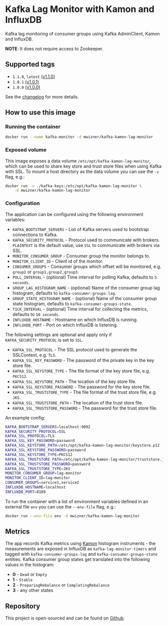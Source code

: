 # Kafka Lag Monitor with Kamon and InfluxDB
Kafka lag monitoring of consumer groups using Kafka AdminClient, Kamon and InfluxDB.

**NOTE**: It does not require access to Zookeeper.

## Supported tags
- `1.1.0`, `latest` [(v1.1.0)](https://github.com/mwz/kafka-kamon-lag-monitor/releases/tag/v1.1.0)
- `1.0.1` [(v1.0.1)](https://github.com/mwz/kafka-kamon-lag-monitor/releases/tag/v1.0.1)
- `1.0.0` [(v1.0.0)](https://github.com/mwz/kafka-kamon-lag-monitor/releases/tag/v1.0.0)

See the [changelog](https://github.com/mwz/kafka-kamon-lag-monitor#changelog) for more details.

## How to use this image

### Running the container
```sh
docker run --name kafka-monitor -d mwizner/kafka-kamon-lag-monitor
```

### Exposed volume
This image exposes a data volume `/etc/opt/kafka-kamon-lag-monitor`, which can be used to share key store and trust store files when using Kafka with SSL. To mount a host directory as the data volume you can use the `-v` flag, e.g.:
```sh
docker run -v ./kafka-keys:/etc/opt/kafka-kamon-lag-monitor \
    -d mwizner/kafka-kamon-lag-monitor
```

### Configuration
The application can be configured using the following environment variables:
- `KAFKA_BOOTSTRAP_SERVERS` - List of Kafka servers used to bootstrap connections to Kafka.
- `KAFKA_SECURITY_PROTOCOL` - Protocol used to communicate with brokers. `PLAINTEXT` is the default value, use `SSL` to communicate with brokers via SSL.
- `MONITOR_CONSUMER_GROUP` - Consumer group the monitor belongs to.
- `MONITOR_CLIENT_ID` - Client id of the monitor.
- `CONSUMER_GROUPS` - Consumer groups which offset will be monitored, e.g. `group1` or `group1,group2,group3`.
- `POLL_INTERVAL` - (optional) Time interval for polling Kafka, defaults to `5 seconds`.
- `GROUP_LAG_HISTOGRAM_NAME` - (optional) Name of the consumer group lag histogram, defaults to `kafka-consumer-groups-lag`.
- `GROUP_STATE_HISTOGRAM_NAME` - (optional) Name of the consumer group state histogram, defaults to `kafka-consumer-groups-state`.
- `TICK_INTERVAL` - (optional) Time interval for collecting the metrics, defaults to `10 seconds`.
- `INFLUXDB_HOSTNAME` - Hostname on which InfluxDB is running.
- `INFLUXDB_PORT` - Port on which InfluxDB is listening.

The following settings are optional and apply only if `KAFKA_SECURITY_PROTOCOL` is set to `SSL`.
- `KAFKA_SSL_PROTOCOL` - The SSL protocol used to generate the SSLContext, e.g. `TLS`.
- `KAFKA_SSL_KEY_PASSWORD` - The password of the private key in the key store file.
- `KAFKA_SSL_KEYSTORE_TYPE` - The file format of the key store file, e.g. `PKCS12`.
- `KAFKA_SSL_KEYSTORE_PATH` - The location of the key store file.
- `KAFKA_SSL_KEYSTORE_PASSWORD` - The password for the key store file.
- `KAFKA_SSL_TRUSTSTORE_TYPE` - The file format of the trust store file, e.g. `JKS`.
- `KAFKA_SSL_TRUSTSTORE_PATH` - The location of the trust store file.
- `KAFKA_SSL_TRUSTSTORE_PASSWORD` - The password for the trust store file.

An example config:
```sh
KAFKA_BOOTSTRAP_SERVERS=localhost:9092
KAFKA_SECURITY_PROTOCOL=SSL
KAFKA_SSL_PROTOCOL=TLS
KAFKA_SSL_KEY_PASSWORD=password
KAFKA_SSL_KEYSTORE_PATH=/etc/opt/kafka-kamon-lag-monitor/keystore.p12
KAFKA_SSL_KEYSTORE_PASSWORD=password
KAFKA_SSL_KEYSTORE_TYPE=PKCS12
KAFKA_SSL_TRUSTSTORE_PATH=/etc/opt/kafka-kamon-lag-monitor/truststore.jks
KAFKA_SSL_TRUSTSTORE_PASSWORD=password
KAFKA_SSL_TRUSTSTORE_TYPE=JKS
MONITOR_CONSUMER_GROUP=lag-monitor
MONITOR_CLIENT_ID=lag-monitor
CONSUMER_GROUPS=service1,service2
INFLUXDB_HOSTNAME=localhost
INFLUXDB_PORT=8189
```

To run the container with a list of environment variables defined in an external file `env` you can use the `--env-file` flag, e.g.:
```sh
docker run --env-file env -d mwizner/kafka-kamon-lag-monitor
```

## Metrics
The app records Kafka metrics using [Kamon](http://kamon.io/documentation/0.6.x/kamon-core/metrics/instruments/#histograms) histogram instruments - the measurements are exposed in InfluxDB as `kafka-lag-monitor-timers` and tagged with `kafka-consumer-groups-lag` and `kafka-consumer-groups-state` entities. Kafka consumer group states get translated into the following values in the histogram:
- **0** - `Dead` or `Empty`
- **1** - `Stable`
- **2** - `PreparingRebalance` or `CompletingRebalance`
- **3** - any other states

## Repository
This project is open-sourced and can be found on [Github](https://github.com/mwz/kafka-kamon-lag-monitor).
